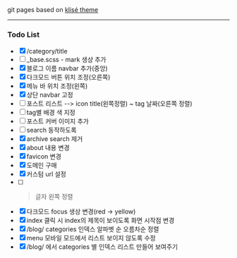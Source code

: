 ## 

git pages based on [klisé theme](https://github.com/piharpi/jekyll-klise)

---

### Todo List
- [x] /category/title
- [ ] _base.scss - mark 생상 추가 
- [x] 블로그 이름 navbar 추가(중앙)
- [x] 다크모드 버튼 위치 조정(오른쪽)
- [x] 메뉴 바 위치 조정(왼쪽)
- [x] 상단 navbar 고정
- [ ] 포스트 리스트 --> icon title(왼쪽정렬) ~ tag 날짜(오른쪽 정렬)  
- [ ] tag별 배경 색 지정
- [ ] 포스트 커버 이미지 추가
- [ ] search 동작하도록
- [x] archive search 제거
- [x] about 내용 변경
- [x] favicon 변경
- [x] 도메인 구매
- [x] 커스텀 url 설정
- [ ] > 글자 왼쪽 정렬 
- [x] 다크모드 focus 생상 변경(red -> yellow)
- [x] index 클릭 시 index의 제목이 보이도록 화면 시작점 변경
- [x] /blog/ categories 인덱스 알파벳 순 오름차순 정렬
- [x] menu 모바일 모드에서 리스트 보이지 않도록 수정
- [x] /blog/ 에서 categories 별 인덱스 리스트 만들어 보여주기